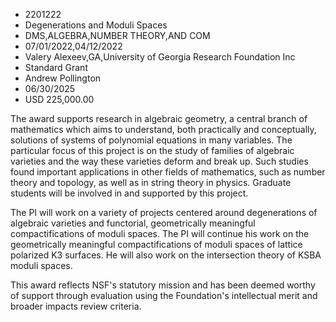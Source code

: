 
* 2201222
* Degenerations and Moduli Spaces
* DMS,ALGEBRA,NUMBER THEORY,AND COM
* 07/01/2022,04/12/2022
* Valery Alexeev,GA,University of Georgia Research Foundation Inc
* Standard Grant
* Andrew Pollington
* 06/30/2025
* USD 225,000.00

The award supports research in algebraic geometry, a central branch of
mathematics which aims to understand, both practically and conceptually,
solutions of systems of polynomial equations in many variables. The particular
focus of this project is on the study of families of algebraic varieties and the
way these varieties deform and break up. Such studies found important
applications in other fields of mathematics, such as number theory and topology,
as well as in string theory in physics. Graduate students will be involved in
and supported by this project.

The PI will work on a variety of projects centered around degenerations of
algebraic varieties and functorial, geometrically meaningful compactifications
of moduli spaces. The PI will continue his work on the geometrically meaningful
compactifications of moduli spaces of lattice polarized K3 surfaces. He will
also work on the intersection theory of KSBA moduli spaces.

This award reflects NSF's statutory mission and has been deemed worthy of
support through evaluation using the Foundation's intellectual merit and broader
impacts review criteria.
